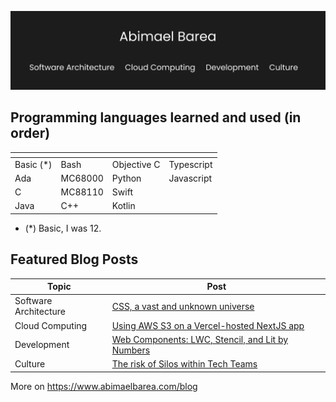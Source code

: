 ![Header](main.png)

## Programming languages learned and used (in order)

| <!-- --> | <!-- --> | <!-- -->    | <!-- -->   |
| -------- | -------- | ----------- | ---------- |
| Basic (*)| Bash     | Objective C | Typescript |
| Ada      | MC68000  | Python      | Javascript |
| C        | MC88110  | Swift       |            |
| Java     | C++      | Kotlin      |            |

- (*) Basic, I was 12.

## Featured Blog Posts

| Topic                 | Post                                                                                                                                               |
| --------------------- | -------------------------------------------------------------------------------------------------------------------------------------------------- |
| Software Architecture | [CSS, a vast and unknown universe](https://www.abimaelbarea.com/blog/css)                                                                          |
| Cloud Computing       | [Using AWS S3 on a Vercel-hosted NextJS app](https://www.abimaelbarea.com/blog/aws-s3-and-vercel)                                                  |
| Development           | [Web Components: LWC, Stencil, and Lit by Numbers](https://medium.com/front-end-weekly/web-components-lwc-stencil-and-lit-by-numbers-b158efcf82f7) |
| Culture               | [The risk of Silos within Tech Teams](https://www.abimaelbarea.com/blog/tech-silos)                                                                |

More on https://www.abimaelbarea.com/blog
